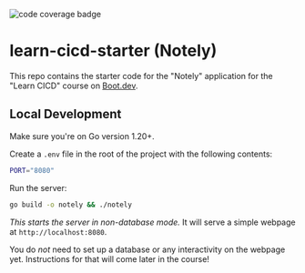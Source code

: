 ![code coverage badge](https://github.com/alexschw/learn-cicd-starter/actions/workflows/ci.yml/badge.svg)
# learn-cicd-starter (Notely)
This repo contains the starter code for the "Notely" application for the "Learn CICD" course on [Boot.dev](https://boot.dev).

## Local Development

Make sure you're on Go version 1.20+.

Create a `.env` file in the root of the project with the following contents:

```bash
PORT="8080"
```

Run the server:

```bash
go build -o notely && ./notely
```

*This starts the server in non-database mode.*
It will serve a simple webpage at `http://localhost:8080`.

You do *not* need to set up a database or any interactivity on the webpage yet.
Instructions for that will come later in the course!
